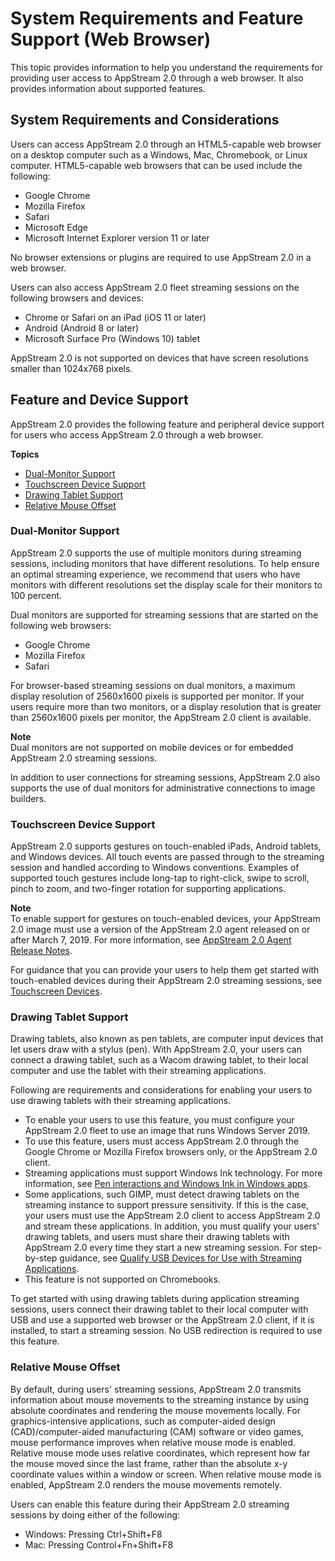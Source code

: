 # System Requirements and Feature Support \(Web Browser\)<a name="requirements-and-features-web-browser-admin"></a>

This topic provides information to help you understand the requirements for providing user access to AppStream 2\.0 through a web browser\. It also provides information about supported features\. 

## System Requirements and Considerations<a name="system-requirements-considerations-web-browser-admin"></a>

Users can access AppStream 2\.0 through an HTML5\-capable web browser on a desktop computer such as a Windows, Mac, Chromebook, or Linux computer\. HTML5\-capable web browsers that can be used include the following:
+ Google Chrome
+ Mozilla Firefox
+ Safari
+ Microsoft Edge
+ Microsoft Internet Explorer version 11 or later

No browser extensions or plugins are required to use AppStream 2\.0 in a web browser\. 

Users can also access AppStream 2\.0 fleet streaming sessions on the following browsers and devices:
+ Chrome or Safari on an iPad \(iOS 11 or later\)
+ Android \(Android 8 or later\)
+ Microsoft Surface Pro \(Windows 10\) tablet

AppStream 2\.0 is not supported on devices that have screen resolutions smaller than 1024x768 pixels\.

## Feature and Device Support<a name="feature-support-web-access-admin"></a>

AppStream 2\.0 provides the following feature and peripheral device support for users who access AppStream 2\.0 through a web browser\.

**Topics**
+ [Dual\-Monitor Support](#dual-monitor-support-web-access-admin)
+ [Touchscreen Device Support](#touchscreen-device-web-access-admin)
+ [Drawing Tablet Support](#drawing-tablet-support-web-access-admin)
+ [Relative Mouse Offset](#relative-mouse-offset-web-access-admin)

### Dual\-Monitor Support<a name="dual-monitor-support-web-access-admin"></a>

AppStream 2\.0 supports the use of multiple monitors during streaming sessions, including monitors that have different resolutions\. To help ensure an optimal streaming experience, we recommend that users who have monitors with different resolutions set the display scale for their monitors to 100 percent\. 

Dual monitors are supported for streaming sessions that are started on the following web browsers:
+ Google Chrome
+ Mozilla Firefox
+ Safari

For browser\-based streaming sessions on dual monitors, a maximum display resolution of 2560x1600 pixels is supported per monitor\. If your users require more than two monitors, or a display resolution that is greater than 2560x1600 pixels per monitor, the AppStream 2\.0 client is available\.

**Note**  
Dual monitors are not supported on mobile devices or for embedded AppStream 2\.0 streaming sessions\. 

In addition to user connections for streaming sessions, AppStream 2\.0 also supports the use of dual monitors for administrative connections to image builders\.

### Touchscreen Device Support<a name="touchscreen-device-web-access-admin"></a>

AppStream 2\.0 supports gestures on touch\-enabled iPads, Android tablets, and Windows devices\. All touch events are passed through to the streaming session and handled according to Windows conventions\. Examples of supported touch gestures include long\-tap to right\-click, swipe to scroll, pinch to zoom, and two\-finger rotation for supporting applications\.

**Note**  
To enable support for gestures on touch\-enabled devices, your AppStream 2\.0 image must use a version of the AppStream 2\.0 agent released on or after March 7, 2019\. For more information, see [AppStream 2\.0 Agent Release Notes](agent-software-versions.md)\. 

For guidance that you can provide your users to help them get started with touch\-enabled devices during their AppStream 2\.0 streaming sessions, see [Touchscreen Devices](web-browser-user.md#web-browser-using-touchscreen-devices-user)\.

### Drawing Tablet Support<a name="drawing-tablet-support-web-access-admin"></a>

Drawing tablets, also known as pen tablets, are computer input devices that let users draw with a stylus \(pen\)\. With AppStream 2\.0, your users can connect a drawing tablet, such as a Wacom drawing tablet, to their local computer and use the tablet with their streaming applications\.

Following are requirements and considerations for enabling your users to use drawing tablets with their streaming applications\.
+ To enable your users to use this feature, you must configure your AppStream 2\.0 fleet to use an image that runs Windows Server 2019\.
+ To use this feature, users must access AppStream 2\.0 through the Google Chrome or Mozilla Firefox browsers only, or the AppStream 2\.0 client\.
+ Streaming applications must support Windows Ink technology\. For more information, see [Pen interactions and Windows Ink in Windows apps](https://docs.microsoft.com/en-us/windows/uwp/design/input/pen-and-stylus-interactions)\.
+ Some applications, such GIMP, must detect drawing tablets on the streaming instance to support pressure sensitivity\. If this is the case, your users must use the AppStream 2\.0 client to access AppStream 2\.0 and stream these applications\. In addition, you must qualify your users' drawing tablets, and users must share their drawing tablets with AppStream 2\.0 every time they start a new streaming session\. For step\-by\-step guidance, see [Qualify USB Devices for Use with Streaming Applications](qualify-usb-devices.md)\.
+ This feature is not supported on Chromebooks\.

To get started with using drawing tablets during application streaming sessions, users connect their drawing tablet to their local computer with USB and use a supported web browser or the AppStream 2\.0 client, if it is installed, to start a streaming session\. No USB redirection is required to use this feature\.

### Relative Mouse Offset<a name="relative-mouse-offset-web-access-admin"></a>

By default, during users' streaming sessions, AppStream 2\.0 transmits information about mouse movements to the streaming instance by using absolute coordinates and rendering the mouse movements locally\. For graphics\-intensive applications, such as computer\-aided design \(CAD\)/computer\-aided manufacturing \(CAM\) software or video games, mouse performance improves when relative mouse mode is enabled\. Relative mouse mode uses relative coordinates, which represent how far the mouse moved since the last frame, rather than the absolute x\-y coordinate values within a window or screen\. When relative mouse mode is enabled, AppStream 2\.0 renders the mouse movements remotely\.

Users can enable this feature during their AppStream 2\.0 streaming sessions by doing either of the following:
+ Windows: Pressing Ctrl\+Shift\+F8
+ Mac: Pressing Control\+Fn\+Shift\+F8